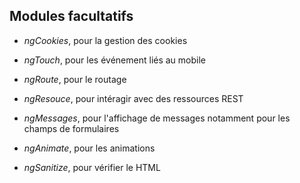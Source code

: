 ## Modules facultatifs

* *ngCookies*, pour la gestion des cookies

* *ngTouch*, pour les événement liés au mobile

* *ngRoute*, pour le routage

* *ngResouce*, pour intéragir avec des ressources REST

* *ngMessages*, pour l'affichage de messages notamment pour les champs de formulaires

* *ngAnimate*, pour les animations

* *ngSanitize*, pour vérifier le HTML
